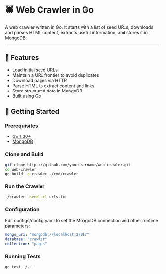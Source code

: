 # 🕷️ Web Crawler in Go

A web crawler written in Go. It starts with a list of seed URLs, downloads and parses HTML content, extracts useful information, and stores it in MongoDB.

---

## 🧩 Features

- Load initial seed URLs
- Maintain a URL frontier to avoid duplicates
- Download pages via HTTP
- Parse HTML to extract content and links
- Store structured data in MongoDB
- Built using Go



## 🚀 Getting Started

### Prerequisites

- [Go 1.20+](https://golang.org/doc/install)
- [MongoDB](https://www.mongodb.com/try/download/community)

### Clone and Build

```bash
git clone https://github.com/yourusername/web-crawler.git
cd web-crawler
go build -o crawler ./cmd/crawler

```

### Run the Crawler

```bash
./crawler -seed-url urls.txt
```

### Configuration
Edit configs/config.yaml to set the MongoDB connection and other runtime parameters:

```yaml
mongo_uri: "mongodb://localhost:27017"
database: "crawler"
collection: "pages"
```

### Running Tests

```
go test ./...
```
